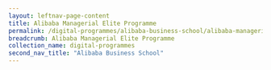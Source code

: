 ```yaml
---
layout: leftnav-page-content
title: Alibaba Managerial Elite Programme
permalink: /digital-programmes/alibaba-business-school/alibaba-managerial-elite-programme
breadcrumb: Alibaba Managerial Elite Programme
collection_name: digital-programmes
second_nav_title: "Alibaba Business School"
---
```

